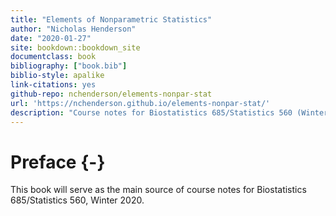 ```yaml
--- 
title: "Elements of Nonparametric Statistics"
author: "Nicholas Henderson"
date: "2020-01-27"
site: bookdown::bookdown_site
documentclass: book
bibliography: ["book.bib"]
biblio-style: apalike
link-citations: yes
github-repo: nchenderson/elements-nonpar-stat
url: 'https://nchenderson.github.io/elements-nonpar-stat/'
description: "Course notes for Biostatistics 685/Statistics 560 (Winter 2020)."
---
```


# Preface {-}

This book will serve as the main source of course notes for Biostatistics 685/Statistics 560, Winter 2020.
